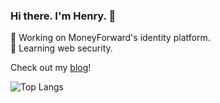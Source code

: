 ### Hi there. I'm Henry. 👋

🔭 Working on MoneyForward's identity platform. <br>
🌱 Learning web security.

Check out my [blog](https://henryhelm.com)!

 ![Top Langs](https://github-readme-stats.vercel.app/api/top-langs/?username=shangsuru&&theme=dracula&count_weight=0&size_weight=1&hide=Jupyter%20Notebook)




<!--
**shangsuru/shangsuru** is a ✨ _special_ ✨ repository because its `README.md` (this file) appears on your GitHub profile.

Here are some ideas to get you started:

- 🔭 I’m currently working on ...
- 🌱 I’m currently learning ...
- 👯 I’m looking to collaborate on ...
- 🤔 I’m looking for help with ...
- 💬 Ask me about ...
- 📫 How to reach me: ...
- 😄 Pronouns: ...
- ⚡ Fun fact: ...
-->

